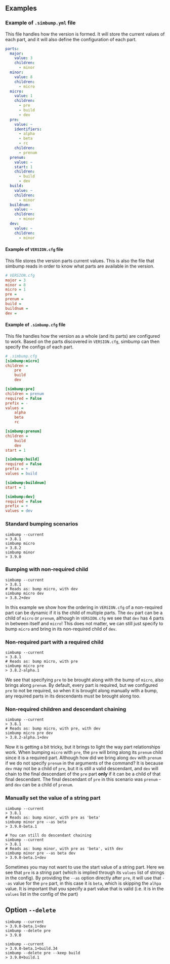 ## Examples

### Example of `.simbump.yml` file

This file handles how the version is formed. It will store the current
values of each part, and it will also define the configuration of each
part.

```yaml
parts:
  major:
    value: 3
    children:
      - minor
  minor:
    value: 8
    children:
      - micro
  micro:
    value: 1
    children:
      - pre
      - build
      - dev
  pre:
    value: ~
    identifiers:
      - alpha
      - beta
      - rc
    children:
      - prenum
  prenum:
    value: ~
    start: 1
    children:
      - build
      - dev
  build:
    value: ~
    children:
      - minor
  buildnum:
    value: ~
    children:
      - minor
  dev:
    value: ~
    children:
      - minor

```


#### Example of `VERSION.cfg` file

This file stores the version parts current values. This is also the file
that simbump reads in order to know what parts are available in the
version.
```ini
# VERSION.cfg
major = 3
minor = 8
micro = 1
pre = 
prenum = 
build = 
buildnum = 
dev = 
```


#### Example of `.simbump.cfg` file

This file handles how the version as a whole (and its parts) are 
configured to work. Based on the parts discovered in `VERSION.cfg`,
simbump can then specify the configs of each part.

```ini
# .simbump.cfg
[simbump:micro]
children =
    pre
    build
    dev

[simbump:pre]
children = prenum
required = False
prefix = -
values = 
    alpha
    beta
    rc

[simbump:prenum]
children = 
    build
    dev
start = 1

[simbump:build]
required = False
prefix = +
values = build

[simbump:buildnum]
start = 1

[simbump:dev]
required = False
prefix = +
values = dev
```


### Standard bumping scenarios

```shell
simbump --current
> 3.8.1
simbump micro
> 3.8.2
simbump minor
> 3.9.0
```


### Bumping with non-required child

```shell
simbump --current
> 3.8.1
# Reads as: bump micro, with dev
simbump micro dev
> 3.8.2+dev
```

In this example we show how the ordering in `VERSION.cfg` of a
non-required part can be dynamic if it is the child of multiple parts.
The `dev` part can be a child of `micro` or `prenum`, although in
`VERSION.cfg` we see that `dev` has 4 parts in between itself and
`micro`! This does not matter, we can still just specify to bump `micro`
and bring in its non-required child of `dev`.


### Non-required part with a required child

```shell
simbump --current
> 3.8.1
# Reads as: bump micro, with pre
simbump micro pre
> 3.8.2-alpha.1
```

We see that specifying `pre` to be brought along with the bump of
`micro`, also brings along `prenum`. By default, every part is required,
but we configured `pre` to not be required, so when it is brought along
manually with a bump, any required parts in its descendants must be
brought along too.


### Non-required children and descendant chaining

```shell
simbump --current
> 3.8.1
# Reads as: bump micro, with pre, with dev
simbump micro pre dev
> 3.8.2-alpha.1+dev
```

Now it is getting a bit tricky, but it brings to light
the way part relationships work. When bumping `micro` with `pre`, the
`pre` will bring along its `prenum` child since it is a
required part. Although how did we bring along `dev` with
`prenum` if we do not specify `prenum` in the arguments of the command?
It is because `dev` may not be a child of `pre`, but it is still a
valid descendant, and `dev` will chain to the final descendant of the
`pre` part **only** if it can be a child of that final descendant. The
final descendant of `pre` in this scenario was `prenum` - and `dev`
can be a child of `prenum`.


### Manually set the value of a string part

```shell
simbump --current
> 3.8.1
# Reads as: bump minor, with pre as 'beta'
simbump minor pre --as beta
> 3.9.0-beta.1
```

```shell
# You can still do descendant chaining
simbump --current
> 3.8.1
# Reads as: bump minor, with pre as 'beta', with dev
simbump minor pre --as beta dev
> 3.9.0-beta.1+dev
```

Sometimes you may not want to use the start value of a string part. Here
we see that `pre` is a string part (which is implied through its 
`values` list of strings in the config). By providing the `--as`
option directly after `pre`, it will use that `--as` value for the `pre`
part, in this case it is `beta`, which is skipping the
`alhpa` value. It is important that you specify a part value that is
valid (i.e. it is in the `values` list in the config of the part)


## Option `--delete`

```shell
simbump --current
> 3.9.0-beta.1+dev
simbump --delete pre
> 3.9.0
```

```shell
simbump --current
> 3.9.0-beta.1+build.34
simbump --delete pre --keep build
> 3.9.0+build.1
```